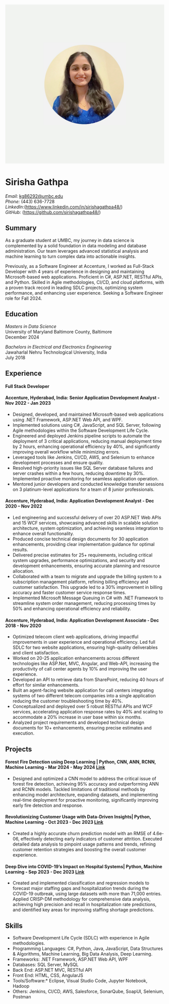 ![Headshot](headshot.jpeg)

# Sirisha Gathpa

*Email:* kg86292@umbc.edu  
*Phone:* (443) 636-7728  
*LinkedIn:*(https://www.linkedin.com/in/sirishagathpa48/)  
*GitHub:* (https://github.com/sirishagathpa48/)

## Summary
As a graduate student at UMBC, my journey in data science is complemented by a solid foundation in data modeling and database administration. Our team leverages advanced statistical analysis and machine learning to turn complex data into actionable insights.

Previously, as a Software Engineer at Accenture, I worked as Full-Stack Developer with 4 years of experience in designing and maintaining Microsoft-based web applications. Proficient in C#, ASP.NET, RESTful APIs, and Python. Skilled in Agile methodologies, CI/CD, and cloud platforms, with a proven track record in leading SDLC projects, optimizing system performance, and enhancing user experience. Seeking a Software Engineer role for Fall 2024.

## Education
*Masters in Data Science*  
University of Maryland Baltimore County, Baltimore  
December 2024

*Bachelors in Electrical and Electronics Engineering*  
Jawaharlal Nehru Technological University, India  
July 2018

## Experience

#### Full Stack Developer 
#### Accenture, Hyderabad, India: Senior Application Development Analyst - Nov 2022 - Jan 2023
- Designed, developed, and maintained Microsoft-based web applications using .NET Framework, ASP.NET Web API, and WPF.
- Implemented solutions using C#, JavaScript, and SQL Server, following Agile methodologies within the Software Development Life Cycle.
- Engineered and deployed Jenkins pipeline scripts to automate the deployment of 3 critical applications, reducing manual deployment time by 2 hours, enhancing operational efficiency by 40%, and significantly improving overall workflow while minimizing errors.
- Leveraged tools like Jenkins, CI/CD, AWS, and Selenium to enhance development processes and ensure quality.
- Resolved high-priority issues like SQL Server database failures and server crashes within a few hours, reducing downtime by 30%. Implemented proactive monitoring for seamless application operation.
- Mentored junior developers and conducted knowledge transfer sessions on 3 platinum-level applications for a team of 8 junior professionals. 

#### Accenture, Hyderabad, India: Application Development Analyst - Dec 2020 – Nov 2022
- Led engineering and successful delivery of over 20 ASP.NET Web APIs and 15 WCF services, showcasing advanced skills in scalable solution architecture, system optimization, and achieving seamless integration to enhance overall functionality.
- Produced concise technical design documents for 30 application enhancements, providing clear implementation guidance for optimal results.
- Delivered precise estimates for 25+ requirements, including critical system upgrades, performance optimizations, and security and development enhancements, ensuring accurate planning and resource allocation.
- Collaborated with a team to migrate and upgrade the billing system to a subscription management platform, refining billing efficiency and customer satisfaction. This upgrade led to a 30% improvement in billing accuracy and faster customer service response times.
- Implemented Microsoft Message Queuing in C# with .NET Framework to streamline system order management, reducing processing times by 50% and enhancing operational efficiency and reliability.

#### Accenture, Hyderabad, India: Application Development Associate - Dec 2018 - Nov 2020
- Optimized telecom client web applications, driving impactful improvements in user experience and operational efficiency. Led full SDLC for two website applications, ensuring high-quality deliverables and client satisfaction.
- Worked on 20-25 application enhancements across different technologies like ASP.Net, MVC, Angular, and Web-API, increasing the productivity of call center agents by 10% and improving the user experience.
- Developed an API to retrieve data from SharePoint, reducing 40 hours of effort for similar enhancements.
- Built an agent-facing website application for call centers integrating systems of two different telecom companies into a single application reducing the customer troubleshooting time by 40%.
- Conceptualized and deployed over 5 robust RESTful APIs and WCF services, accelerating application response rates by 40% and scaling to accommodate a 20% increase in user base within six months.
- Analyzed project requirements and developed technical design documents for 10+ enhancements, ensuring precise estimates and execution.

## Projects
#### Forest Fire Detection using Deep Learning | Python, CNN, ANN, RCNN, Machine Learning - Mar 2024 - May 2024      [Link](https://github.com/sirishagathpa48/Forest-Fire-Detection-using-Deep-Learning)                      
- Designed and optimized a CNN model to address the critical issue of forest fire detection, achieving 95% accuracy and outperforming ANN and RCNN models. Tackled limitations of traditional methods by enhancing model architecture, expanding datasets, and implementing real-time deployment for proactive monitoring, significantly improving early fire detection and response.

#### Revolutionizing Customer Usage with Data-Driven Insights| Python, Machine Learning - Oct 2023 - Dec 2023         [Link](https://github.com/sirishagathpa48/Revolutionizing_Customer_Usage_with_Data_Driven_Insights)                                  
-	Created a highly accurate churn prediction model with an RMSE of 4.6e-06, effectively detecting early indicators of customer attrition. Executed detailed data analysis to pinpoint usage patterns and trends, refining customer retention strategies and boosting the overall customer experience.

#### Deep Dive into COVID-19’s Impact on Hospital Systems| Python, Machine Learning - Sep 2023 - Dec 2023             [Link](https://github.com/sirishagathpa48/Deep_Dive_into_COVID_19s_Impact_on_Hospital_Systems)                              
-	Created and implemented classification and regression models to forecast major staffing gaps and hospitalization trends during the COVID-19 outbreak, using large datasets with more than 71,000 entries. Applied CRISP-DM methodology for comprehensive data analysis, achieving high precision and recall in hospitalization rate predictions, and identified key areas for improving staffing shortage predictions.

## Skills
- Software Development Life Cycle (SDLC) with experience in Agile methodologies.  
- Programming Languages: C#, Python, Java, JavaScript, Data Structures & Algorithms, Machine Learning, Big Data Analysis, Deep Learning.
- Frameworks: .NET Framework, ASP.NET Web API, WPF
- Databases: SQL Server, MySQL
- Back End: ASP.NET MVC, RESTful API
- Front End: HTML, CSS, AngularJS
- Tools/Software:* Eclipse, Visual Studio Code, Jupyter Notebook, Hadoop
- Others: Jenkins, CI/CD, AWS, Salesforce, SonarQube, SoapUI, Selenium, Postman
